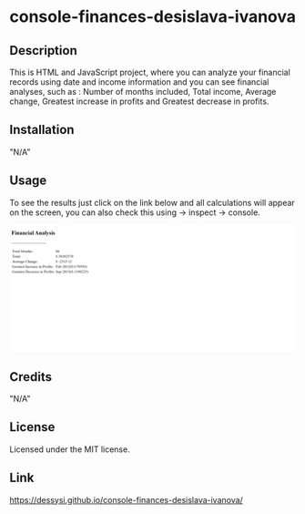 # console-finances-desislava-ivanova

## Description

This is HTML and JavaScript project, where you can analyze your financial records using date and income information and you can see financial analyses, such as : Number of months included, Total income, Average change, Greatest increase in profits and Greatest decrease in profits.

## Installation

"N/A"

## Usage

To see the results just click on the link below and all calculations will appear on the screen, you can also check this using -> inspect -> console.

![alt text](assets/images/Console-Finances.png)

## Credits

"N/A"

## License

Licensed under the MIT license.

## Link
https://dessysi.github.io/console-finances-desislava-ivanova/
